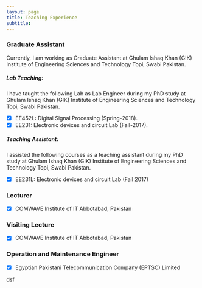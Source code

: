 ```yaml
---
layout: page
title: Teaching Experience
subtitle: 
---
```





### Graduate Assistant

Currently, I am working as Graduate Assistant at Ghulam Ishaq Khan (GIK) Institute of Engineering Sciences and Technology Topi, Swabi Pakistan.

##### Lab Teaching:

I have taught the following Lab as Lab Engineer during my PhD study at Ghulam Ishaq Khan (GIK) Institute of Engineering Sciences and Technology Topi, Swabi Pakistan.

- [x] EE452L: Digital Signal Processing (Spring-2018).
- [x] EE231: Electronic devices and circuit Lab (Fall-2017).

##### Teaching Assistant:

I assisted the following courses as a teaching assistant during my PhD study at Ghulam Ishaq Khan (GIK) Institute of Engineering Sciences and Technology Topi, Swabi Pakistan.

- [x] EE231L:  Electronic devices and circuit Lab (Fall 2017)

### Lecturer

- [x] COMWAVE Institute of IT Abbotabad, Pakistan

### Visiting Lecture

- [x] COMWAVE Institute of IT Abbotabad, Pakistan

### Operation and Maintenance Engineer

- [x] Egyptian Pakistani Telecommunication Company (EPTSC) Limited






































dsf
